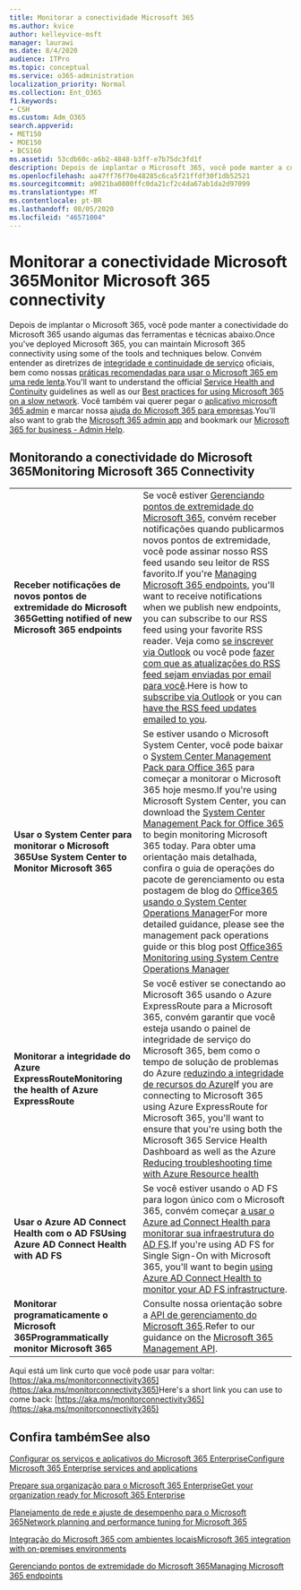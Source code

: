 ```yaml
---
title: Monitorar a conectividade Microsoft 365
ms.author: kvice
author: kelleyvice-msft
manager: laurawi
ms.date: 8/4/2020
audience: ITPro
ms.topic: conceptual
ms.service: o365-administration
localization_priority: Normal
ms.collection: Ent_O365
f1.keywords:
- CSH
ms.custom: Adm_O365
search.appverid:
- MET150
- MOE150
- BCS160
ms.assetid: 53cdb60c-a6b2-4848-b3ff-e7b75dc3fd1f
description: Depois de implantar o Microsoft 365, você pode manter a conectividade do Microsoft 365 usando algumas das ferramentas e técnicas abaixo. Convém entender as diretrizes de integridade e continuidade de serviço oficiais, bem como nossas práticas recomendadas para usar o Microsoft 365 em uma rede lenta.
ms.openlocfilehash: aa47ff76f70e48285c6ca5f21ffdf30f1db52521
ms.sourcegitcommit: a9021ba0800ffc0da21cf2c4da67ab1da2d97099
ms.translationtype: MT
ms.contentlocale: pt-BR
ms.lasthandoff: 08/05/2020
ms.locfileid: "46571004"
---
```

# <a name="monitor-microsoft-365-connectivity"></a><span data-ttu-id="65a91-104">Monitorar a conectividade Microsoft 365</span><span class="sxs-lookup"><span data-stu-id="65a91-104">Monitor Microsoft 365 connectivity</span></span>

<span data-ttu-id="65a91-105">Depois de implantar o Microsoft 365, você pode manter a conectividade do Microsoft 365 usando algumas das ferramentas e técnicas abaixo.</span><span class="sxs-lookup"><span data-stu-id="65a91-105">Once you've deployed Microsoft 365, you can maintain Microsoft 365 connectivity using some of the tools and techniques below.</span></span> <span data-ttu-id="65a91-106">Convém entender as diretrizes de [integridade e continuidade de serviço](https://docs.microsoft.com/office365/servicedescriptions/office-365-platform-service-description/service-health-and-continuity) oficiais, bem como nossas [práticas recomendadas para usar o Microsoft 365 em uma rede lenta](https://support.office.com/article/fd16c8d2-4799-4c39-8fd7-045f06640166).</span><span class="sxs-lookup"><span data-stu-id="65a91-106">You'll want to understand the official [Service Health and Continuity](https://docs.microsoft.com/office365/servicedescriptions/office-365-platform-service-description/service-health-and-continuity) guidelines as well as our [Best practices for using Microsoft 365 on a slow network](https://support.office.com/article/fd16c8d2-4799-4c39-8fd7-045f06640166).</span></span> <span data-ttu-id="65a91-107">Você também vai querer pegar o [aplicativo microsoft 365 admin](https://blogs.office.com/2015/03/13/administer-on-the-go-with-the-updated-office-365-admin-app/) e marcar nossa [ajuda do Microsoft 365 para empresas](https://support.office.com/article/17d3ff3f-3601-466e-b5a1-482b31cfb791).</span><span class="sxs-lookup"><span data-stu-id="65a91-107">You'll also want to grab the [Microsoft 365 admin app](https://blogs.office.com/2015/03/13/administer-on-the-go-with-the-updated-office-365-admin-app/) and bookmark our [Microsoft 365 for business - Admin Help](https://support.office.com/article/17d3ff3f-3601-466e-b5a1-482b31cfb791).</span></span>
  
## <a name="monitoring-microsoft-365-connectivity"></a><span data-ttu-id="65a91-108">Monitorando a conectividade do Microsoft 365</span><span class="sxs-lookup"><span data-stu-id="65a91-108">Monitoring Microsoft 365 Connectivity</span></span>

|||
|:-----|:-----|
|<span data-ttu-id="65a91-109">**Receber notificações de novos pontos de extremidade do Microsoft 365**</span><span class="sxs-lookup"><span data-stu-id="65a91-109">**Getting notified of new Microsoft 365 endpoints**</span></span> <br/> |<span data-ttu-id="65a91-110">Se você estiver [Gerenciando pontos de extremidade do Microsoft 365](https://support.office.com/article/99cab9d4-ef59-4207-9f2b-3728eb46bf9a), convém receber notificações quando publicarmos novos pontos de extremidade, você pode assinar nosso RSS feed usando seu leitor de RSS favorito.</span><span class="sxs-lookup"><span data-stu-id="65a91-110">If you're [Managing Microsoft 365 endpoints](https://support.office.com/article/99cab9d4-ef59-4207-9f2b-3728eb46bf9a), you'll want to receive notifications when we publish new endpoints, you can subscribe to our RSS feed using your favorite RSS reader.</span></span> <span data-ttu-id="65a91-111">Veja como [se inscrever via Outlook](https://go.microsoft.com/fwlink/p/?LinkId=532416) ou você pode [fazer com que as atualizações do RSS feed sejam enviadas por email para você](https://go.microsoft.com/fwlink/p/?LinkId=532417).</span><span class="sxs-lookup"><span data-stu-id="65a91-111">Here is how to [subscribe via Outlook](https://go.microsoft.com/fwlink/p/?LinkId=532416) or you can [have the RSS feed updates emailed to you](https://go.microsoft.com/fwlink/p/?LinkId=532417).</span></span>  <br/> |
|<span data-ttu-id="65a91-112">**Usar o System Center para monitorar o Microsoft 365**</span><span class="sxs-lookup"><span data-stu-id="65a91-112">**Use System Center to Monitor Microsoft 365**</span></span> <br/> |<span data-ttu-id="65a91-113">Se estiver usando o Microsoft System Center, você pode baixar o [System Center Management Pack para Office 365](https://www.microsoft.com/download/details.aspx?id=43708) para começar a monitorar o Microsoft 365 hoje mesmo.</span><span class="sxs-lookup"><span data-stu-id="65a91-113">If you're using Microsoft System Center, you can download the [System Center Management Pack for Office 365](https://www.microsoft.com/download/details.aspx?id=43708) to begin monitoring Microsoft 365 today.</span></span> <span data-ttu-id="65a91-114">Para obter uma orientação mais detalhada, confira o guia de operações do pacote de gerenciamento ou esta postagem de blog do [Office365 usando o System Center Operations Manager](https://blogs.msdn.com/b/mvpawardprogram/archive/2015/07/08/office365-monitoring-using-system-centre-operations-manager.aspx)</span><span class="sxs-lookup"><span data-stu-id="65a91-114">For more detailed guidance, please see the management pack operations guide or this blog post [Office365 Monitoring using System Centre Operations Manager](https://blogs.msdn.com/b/mvpawardprogram/archive/2015/07/08/office365-monitoring-using-system-centre-operations-manager.aspx)</span></span> <br/> |
|<span data-ttu-id="65a91-115">**Monitorar a integridade do Azure ExpressRoute**</span><span class="sxs-lookup"><span data-stu-id="65a91-115">**Monitoring the health of Azure ExpressRoute**</span></span> <br/> |<span data-ttu-id="65a91-116">Se você estiver se conectando ao Microsoft 365 usando o Azure ExpressRoute para a Microsoft 365, convém garantir que você esteja usando o painel de integridade de serviço do Microsoft 365, bem como o tempo de solução de problemas do Azure [reduzindo a integridade de recursos do Azure](https://azure.microsoft.com/blog/reduce-troubleshooting-time-with-azure-resource-health/)</span><span class="sxs-lookup"><span data-stu-id="65a91-116">If you are connecting to Microsoft 365 using Azure ExpressRoute for Microsoft 365, you'll want to ensure that you're using both the Microsoft 365 Service Health Dashboard as well as the Azure [Reducing troubleshooting time with Azure Resource health](https://azure.microsoft.com/blog/reduce-troubleshooting-time-with-azure-resource-health/)</span></span> <br/> |
|<span data-ttu-id="65a91-117">**Usar o Azure AD Connect Health com o AD FS**</span><span class="sxs-lookup"><span data-stu-id="65a91-117">**Using Azure AD Connect Health with AD FS**</span></span> <br/> |<span data-ttu-id="65a91-118">Se você estiver usando o AD FS para logon único com o Microsoft 365, convém começar [a usar o Azure ad Connect Health para monitorar sua infraestrutura do AD FS](https://azure.microsoft.com/documentation/articles/active-directory-aadconnect-health-adfs/).</span><span class="sxs-lookup"><span data-stu-id="65a91-118">If you're using AD FS for Single Sign-On with Microsoft 365, you'll want to begin [using Azure AD Connect Health to monitor your AD FS infrastructure](https://azure.microsoft.com/documentation/articles/active-directory-aadconnect-health-adfs/).</span></span>  <br/> |
|<span data-ttu-id="65a91-119">**Monitorar programaticamente o Microsoft 365**</span><span class="sxs-lookup"><span data-stu-id="65a91-119">**Programmatically monitor Microsoft 365**</span></span> <br/> |<span data-ttu-id="65a91-120">Consulte nossa orientação sobre a [API de gerenciamento do Microsoft 365](https://docs.microsoft.com/office/office-365-management-api/office-365-management-apis-overview).</span><span class="sxs-lookup"><span data-stu-id="65a91-120">Refer to our guidance on the [Microsoft 365 Management API](https://docs.microsoft.com/office/office-365-management-api/office-365-management-apis-overview).</span></span>  <br/> |

<span data-ttu-id="65a91-121">Aqui está um link curto que você pode usar para voltar: [https://aka.ms/monitorconnectivity365](https://aka.ms/monitorconnectivity365)</span><span class="sxs-lookup"><span data-stu-id="65a91-121">Here's a short link you can use to come back: [https://aka.ms/monitorconnectivity365](https://aka.ms/monitorconnectivity365)</span></span>
  
## <a name="see-also"></a><span data-ttu-id="65a91-122">Confira também</span><span class="sxs-lookup"><span data-stu-id="65a91-122">See also</span></span>

[<span data-ttu-id="65a91-123">Configurar os serviços e aplicativos do Microsoft 365 Enterprise</span><span class="sxs-lookup"><span data-stu-id="65a91-123">Configure Microsoft 365 Enterprise services and applications</span></span>](configure-services-and-applications.md)
  
[<span data-ttu-id="65a91-124">Prepare sua organização para o Microsoft 365 Enterprise</span><span class="sxs-lookup"><span data-stu-id="65a91-124">Get your organization ready for Microsoft 365 Enterprise</span></span>](get-your-organization-ready-for-office-365.md)
  
[<span data-ttu-id="65a91-125">Planejamento de rede e ajuste de desempenho para o Microsoft 365</span><span class="sxs-lookup"><span data-stu-id="65a91-125">Network planning and performance tuning for Microsoft 365</span></span>](network-planning-and-performance.md)
  
[<span data-ttu-id="65a91-126">Integração do Microsoft 365 com ambientes locais</span><span class="sxs-lookup"><span data-stu-id="65a91-126">Microsoft 365 integration with on-premises environments</span></span>](office-365-integration.md)
  
[<span data-ttu-id="65a91-127">Gerenciando pontos de extremidade do Microsoft 365</span><span class="sxs-lookup"><span data-stu-id="65a91-127">Managing Microsoft 365 endpoints</span></span>](managing-office-365-endpoints.md)
